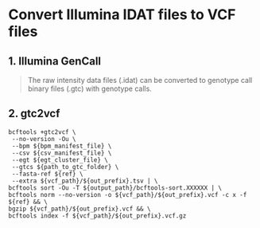 # **Convert Illumina IDAT files to VCF files**

## **1.  Illumina GenCall**

> The raw intensity data files (.idat) can be converted to genotype call binary files (.gtc) with genotype calls.


## **2.  gtc2vcf**

    bcftools +gtc2vcf \
     --no-version -Ou \
     --bpm ${bpm_manifest_file} \
     --csv ${csv_manifest_file} \
     --egt ${egt_cluster_file} \
     --gtcs ${path_to_gtc_folder} \
     --fasta-ref ${ref} \
     --extra ${vcf_path}/${out_prefix}.tsv | \
    bcftools sort -Ou -T ${output_path}/bcftools-sort.XXXXXX | \
    bcftools norm --no-version -o ${vcf_path}/${out_prefix}.vcf -c x -f ${ref} && \  
    bgzip ${vcf_path}/${out_prefix}.vcf && \
    bcftools index -f ${vcf_path}/${out_prefix}.vcf.gz 
